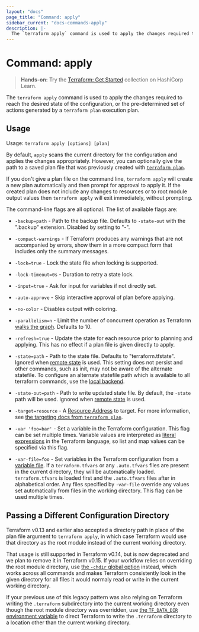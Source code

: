 ```yaml
---
layout: "docs"
page_title: "Command: apply"
sidebar_current: "docs-commands-apply"
description: |-
  The `terraform apply` command is used to apply the changes required to reach the desired state of the configuration, or the pre-determined set of actions generated by a `terraform plan` execution plan.
---
```


# Command: apply

> **Hands-on:** Try the [Terraform: Get Started](https://learn.hashicorp.com/collections/terraform/aws-get-started?utm_source=WEBSITE&utm_medium=WEB_IO&utm_offer=ARTICLE_PAGE&utm_content=DOCS) collection on HashiCorp Learn.

The `terraform apply` command is used to apply the changes required
to reach the desired state of the configuration, or the pre-determined
set of actions generated by a `terraform plan` execution plan.

## Usage

Usage: `terraform apply [options] [plan]`

By default, `apply` scans the current directory for the configuration
and applies the changes appropriately. However, you can optionally give the
path to a saved plan file that was previously created with
[`terraform plan`](plan.html).

If you don't give a plan file on the command line, `terraform apply` will
create a new plan automatically and then prompt for approval to apply it. If the
created plan does not include any changes to resources or to root module
output values then `terraform apply` will exit immediately, without prompting.

The command-line flags are all optional. The list of available flags are:

* `-backup=path` - Path to the backup file. Defaults to `-state-out` with
  the ".backup" extension. Disabled by setting to "-".

* `-compact-warnings` - If Terraform produces any warnings that are not
  accompanied by errors, show them in a more compact form that includes only
  the summary messages.

* `-lock=true` - Lock the state file when locking is supported.

* `-lock-timeout=0s` - Duration to retry a state lock.

* `-input=true` - Ask for input for variables if not directly set.

* `-auto-approve` - Skip interactive approval of plan before applying.

* `-no-color` - Disables output with coloring.

* `-parallelism=n` - Limit the number of concurrent operation as Terraform
  [walks the graph](/docs/internals/graph.html#walking-the-graph). Defaults to
  10.

* `-refresh=true` - Update the state for each resource prior to planning
  and applying. This has no effect if a plan file is given directly to
  apply.

* `-state=path` - Path to the state file. Defaults to "terraform.tfstate".
  Ignored when [remote state](/docs/state/remote.html) is used. This setting
  does not persist and other commands, such as init, may not be aware of the
  alternate statefile. To configure an alternate statefile path which is
  available to all terraform commands, use the [local backend](/docs/backends/types/local.html).

* `-state-out=path` - Path to write updated state file. By default, the
  `-state` path will be used. Ignored when
  [remote state](/docs/state/remote.html) is used.

* `-target=resource` - A [Resource
  Address](/docs/internals/resource-addressing.html) to target. For more
  information, see
  [the targeting docs from `terraform plan`](/docs/commands/plan.html#resource-targeting).

* `-var 'foo=bar'` - Set a variable in the Terraform configuration. This flag
  can be set multiple times. Variable values are interpreted as
  [literal expressions](/docs/configuration/expressions/types.html) in the
  Terraform language, so list and map values can be specified via this flag.

* `-var-file=foo` - Set variables in the Terraform configuration from
  a [variable file](/docs/configuration/variables.html#variable-definitions-tfvars-files). If
  a `terraform.tfvars` or any `.auto.tfvars` files are present in the current
  directory, they will be automatically loaded. `terraform.tfvars` is loaded
  first and the `.auto.tfvars` files after in alphabetical order. Any files
  specified by `-var-file` override any values set automatically from files in
  the working directory. This flag can be used multiple times.

## Passing a Different Configuration Directory

Terraform v0.13 and earlier also accepted a directory path in place of the
plan file argument to `terraform apply`, in which case Terraform would use
that directory as the root module instead of the current working directory.

That usage is still supported in Terraform v0.14, but is now deprecated and we
plan to remove it in Terraform v0.15. If your workflow relies on overriding
the root module directory, use
[the `-chdir` global option](./#switching-working-directory-with-chdir)
instead, which works across all commands and makes Terraform consistently look
in the given directory for all files it would normaly read or write in the
current working directory.

If your previous use of this legacy pattern was also relying on Terraform
writing the `.terraform` subdirectory into the current working directory even
though the root module directory was overridden, use
[the `TF_DATA_DIR` environment variable](environment-variables.html#tf_data_dir)
to direct Terraform to write the `.terraform` directory to a location other
than the current working directory.
